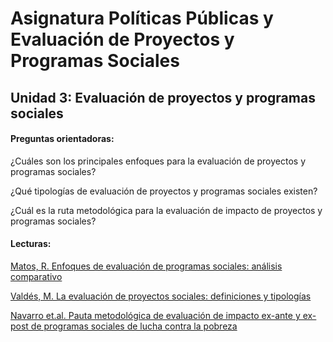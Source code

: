 # Asignatura Políticas Públicas y Evaluación de Proyectos y Programas Sociales

## Unidad 3: Evaluación de proyectos y programas sociales 

#### Preguntas orientadoras:

¿Cuáles son los principales enfoques para la evaluación de proyectos y programas sociales? 

¿Qué tipologías de evaluación de proyectos y programas sociales existen?

¿Cuál es la ruta metodológica para la evaluación de impacto de proyectos y programas sociales? 

#### Lecturas: 

[Matos, R. Enfoques de evaluación de programas sociales: análisis comparativo](1enfoquesevaluac.pf)

 [Valdés, M. La evaluación de proyectos sociales: definiciones y tipologías](2tipolotiasevaluac.pdf)

[Navarro et.al. Pauta metodológica de evaluación de impacto ex-ante y ex-post de programas sociales de lucha contra la pobreza](3metodologiaevaluac.pdf)






















